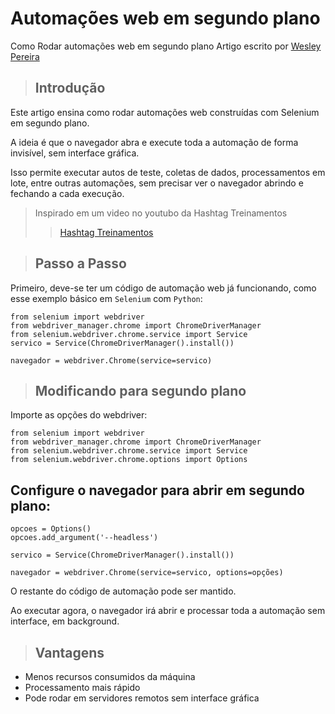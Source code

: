 # Automações web em segundo plano
Como Rodar automações web em segundo plano
Artigo escrito por [Wesley Pereira](https://github.com/wesleyp846)


>## Introdução

Este artigo ensina como rodar automações web construídas com Selenium em segundo plano.

A ideia é que o navegador abra e execute toda a automação de forma invisível, sem interface gráfica.

Isso permite executar autos de teste, coletas de dados, processamentos em lote, entre outras automações, sem precisar ver o navegador abrindo e fechando a cada execução.

> Inspirado em um video no youtubo da Hashtag Treinamentos
>> [Hashtag Treinamentos](https://www.youtube.com/watch?v=nPNWmB7NVRU&list=WL&index=8)


>## Passo a Passo

Primeiro, deve-se ter um código de automação web já funcionando, como esse exemplo básico em `Selenium` com `Python`:
```
from selenium import webdriver
from webdriver_manager.chrome import ChromeDriverManager
from selenium.webdriver.chrome.service import Service  
servico = Service(ChromeDriverManager().install())  

navegador = webdriver.Chrome(service=servico)
```

>## Modificando para segundo plano

Importe as opções do webdriver:

```
from selenium import webdriver
from webdriver_manager.chrome import ChromeDriverManager
from selenium.webdriver.chrome.service import Service
from selenium.webdriver.chrome.options import Options
```

## Configure o navegador para abrir em segundo plano:

```
opcoes = Options()
opcoes.add_argument('--headless')
  
servico = Service(ChromeDriverManager().install())
  
navegador = webdriver.Chrome(service=servico, options=opções)
```

O restante do código de automação pode ser mantido.

Ao executar agora, o navegador irá abrir e processar toda a automação sem interface, em background.

>## Vantagens

* Menos recursos consumidos da máquina
* Processamento mais rápido
* Pode rodar em servidores remotos sem interface gráfica

